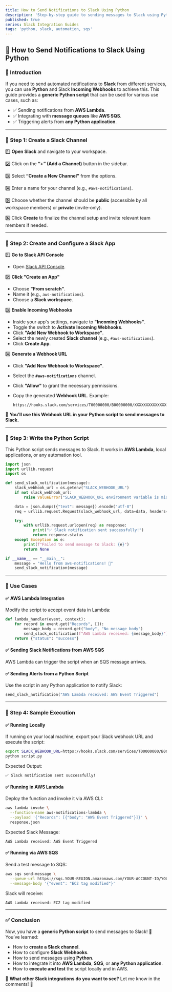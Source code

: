 ```yaml
---
title: How to Send Notifications to Slack Using Python
description: 'Step-by-step guide to sending messages to Slack using Python, including integration with AWS Lambda, SQS, and other automation tools.'
published: true
series: Slack Integration Guides
tags: 'python, slack, automation, sqs'
---
```


## 📢 How to Send Notifications to Slack Using Python

### 🚀 Introduction

If you need to send automated notifications to **Slack** from different services, you can use **Python** and Slack **Incoming Webhooks** to achieve this. This guide provides a **generic Python script** that can be used for various use cases, such as:

- ✅ Sending notifications from **AWS Lambda**.
- ✅ Integrating with **message queues** like **AWS SQS**.
- ✅ Triggering alerts from **any Python application**.

---

### 🔧 Step 1: Create a Slack Channel

1️⃣ **Open Slack** and navigate to your workspace.

2️⃣ Click on the **“+” (Add a Channel)** button in the sidebar.

3️⃣ Select **“Create a New Channel”** from the options.

4️⃣ Enter a name for your channel (e.g., `#aws-notifications`).

5️⃣ Choose whether the channel should be **public** (accessible by all workspace members) or **private** (invite-only).

6️⃣ Click **Create** to finalize the channel setup and invite relevant team members if needed.

---

### 🔧 Step 2: Create and Configure a Slack App

1️⃣ **Go to Slack API Console**

- Open [Slack API Console](https://api.slack.com/apps).

2️⃣ **Click "Create an App"**

- Choose **"From scratch"**.
- Name it (e.g., `aws-notifications`).
- Choose a **Slack workspace**.

3️⃣ **Enable Incoming Webhooks**

- Inside your app's settings, navigate to **"Incoming Webhooks"**.
- Toggle the switch to **Activate Incoming Webhooks**.
- Click **"Add New Webhook to Workspace"**.
- Select the newly created **Slack channel** (e.g., `#aws-notifications`).
- Click **Create App**.

4️⃣ **Generate a Webhook URL**

- Click **"Add New Webhook to Workspace"**.
- Select the **`#aws-notifications`** channel.
- Click **"Allow"** to grant the necessary permissions.
- Copy the generated **Webhook URL**.
   Example:

   ```plaintext
   https://hooks.slack.com/services/T00000000/B00000000/XXXXXXXXXXXXXXXXXXXXXXXX
   ```

📌 **You'll use this Webhook URL in your Python script to send messages to Slack.**

---

### 🔧 Step 3: Write the Python Script

This Python script sends messages to Slack. It works in **AWS Lambda**, local applications, or any automation tool.

```python
import json
import urllib.request
import os

def send_slack_notification(message):
    slack_webhook_url = os.getenv("SLACK_WEBHOOK_URL")
    if not slack_webhook_url:
        raise ValueError("SLACK_WEBHOOK_URL environment variable is missing")

    data = json.dumps({"text": message}).encode("utf-8")
    req = urllib.request.Request(slack_webhook_url, data=data, headers={"Content-Type": "application/json"})

    try:
        with urllib.request.urlopen(req) as response:
            print("✅ Slack notification sent successfully!")
            return response.status
    except Exception as e:
        print(f"Failed to send message to Slack: {e}")
        return None

if __name__ == "__main__":
    message = "Hello from aws-notifications! 🚀"
    send_slack_notification(message)
```

---

### 🎯 Use Cases

#### **✅ AWS Lambda Integration**

Modify the script to accept event data in Lambda:

```python
def lambda_handler(event, context):
    for record in event.get("Records", []):
        message_body = record.get("body", "No message body")
        send_slack_notification(f"AWS Lambda received: {message_body}")
    return {"status": "success"}
```

#### **✅ Sending Slack Notifications from AWS SQS**

AWS Lambda can trigger the script when an SQS message arrives.

#### **✅ Sending Alerts from a Python Script**

Use the script in any Python application to notify Slack:

```python
send_slack_notification("AWS Lambda received: AWS Event Triggered")
```

---

### 🔧 Step 4: Sample Execution

#### **✅ Running Locally**

If running on your local machine, export your Slack webhook URL and execute the script:

```sh
export SLACK_WEBHOOK_URL=https://hooks.slack.com/services/T00000000/B00000000/XXXXXXXXXXXXXXXXXXXXXXXX
python script.py
```

Expected Output:

```plaintext
✅ Slack notification sent successfully!
```

#### **✅ Running in AWS Lambda**

Deploy the function and invoke it via AWS CLI:

```sh
aws lambda invoke \
  --function-name aws-notifications-lambda \
  --payload '{"Records": [{"body": "AWS Event Triggered"}]}' \
  response.json
```

Expected Slack Message:

```plaintext
AWS Lambda received: AWS Event Triggered
```

#### **✅ Running via AWS SQS**

Send a test message to SQS:

```sh
aws sqs send-message \
  --queue-url https://sqs.YOUR-REGION.amazonaws.com/YOUR-ACCOUNT-ID/YOUR-QUEUE \
  --message-body '{"event": "EC2 tag modified"}'
```

Slack will receive:

```plaintext
AWS Lambda received: EC2 tag modified
```

---

### ✅ Conclusion

Now, you have a **generic Python script** to send messages to Slack! 🎉 You’ve learned:

- How to **create a Slack channel**.
- How to configure **Slack Webhooks**.
- How to send messages using **Python**.
- How to integrate it into **AWS Lambda**, **SQS**, or **any Python application**.
- How to **execute and test** the script locally and in AWS.

💬 **What other Slack integrations do you want to see?** Let me know in the comments! 🚀
